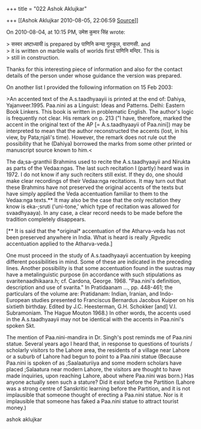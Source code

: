+++
title = "022 Ashok Aklujkar"

+++
[[Ashok Aklujkar	2010-08-05, 22:06:59 [Source](https://groups.google.com/g/bvparishat/c/l53DBASBoW8)]]



On 2010-08-04, at 10:15 PM, उमेश कुमार सिंह wrote:

\> सस्वर अष्टाध्यायी is prepared by पाणिनि कन्या गुरुकुल, वाराणसी. and  
\> it is written on marble walls of worlds first पाणिनि मन्दिर. This is  
\> still in construction.

Thanks for this interesting piece of information and also for the contact details of the person under whose guidance the version was prepared.

On another list I provided the following information on 15 Feb 2003:

\>An accented text of the A.s.taadhyaayii is printed at the end of: Dahiya, Yajanveer.1995. Paa.nini as a Linguist: Ideas and Patterns. Delhi: Eastern Book Linkers. This book is written in problematic English. The author's logic is frequently not clear. His remark on p. 213 ("I have, therefore, marked the accent in the original text of the AP \[= A.s.taadhyaayii of Paa.nini\]) may be interpreted to mean that the author reconstructed the accents (lost, in his view, by Pata;njali's time). However, the remark does not rule out the possibility that he (Dahiya) borrowed the marks from some other printed or manuscript source known to him.\<

The da;sa-granthii Brahmins used to recite the A.s.taadhyaayii and Nirukta as parts of the Vedaa:ngas. The last such recitation I (partly) heard was in 1972. I do not know if any such reciters still exist. If they do, one should make clear recordings of their Vedaa:nga recitations. It may turn out that these Brahmins have not preserved the original accents of the texts but have simply applied the Veda accentuation familiar to them to the Vedaa:nga texts.\*\* It may also be the case that the only recitation they know is eka-;sruti ('uni-tone,' which type of recitation was allowed for svaadhyaaya). In any case, a clear record needs to be made before the tradition completely disappears.

\[\*\* It is said that the \*original\* accentuation of the Atharva-veda has not been preserved anywhere in India. What is heard is really ,Rgvedic accentuation applied to the Atharva-veda.\]

One must proceed in the study of A.s.taadhyaayii accentuation by keeping different possibilities in mind. Some of these are indicated in the preceding lines. Another possibility is that some accentuation found in the suutras may have a metalinguistic purpose (in accordance with such stipulations as svaritenaadhikaara.h; cf. Cardona, George. 1968. "Paa.nini's definition, description and use of svarita." In Pratidaanam ..., pp. 448-461; the particulars of the volume are: Pratidanam: Indian, Iranian, and Indo-European studies presented to Franciscus Bernardus Jacobus Kuiper on his sixtieth birthday. Edited by J.C. Heesterman, G.H. Schokker \[and\] V.I. Subramoniam. The Hague Mouton 1968.) In other words, the accents used in the A.s.taadhyaayii may not be identical with the accents in Paa.nini's spoken Skt.

The mention of Paa.nini-mandira in Dr. Singh's post reminds me of Paa.nini statue. Several years ago I heard that, in response to questions of tourists / scholarly visitors to the Lahore area, the residents of a village near Lahore or a suburb of Lahore had begun to point to a Paa.nini statue (Because Paa.nini is spoken of as ;Saalaaturiiya and some modern scholars have placed ;Salaatura near modern Lahore, the visitors are thought to have made inquiries, upon reaching Lahore, about where Paa.nini was born.) Has anyone actually seen such a stature? Did it exist before the Partition (Lahore was a strong centre of Sanskritic learning before the Partition, and it is not implausible that someone thought of erecting a Paa.nini statue. Nor is it implausible that someone has faked a Paa.nini statue to attract tourist money.)

ashok aklujkar

